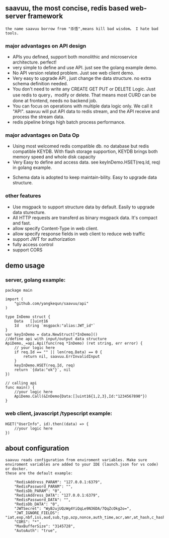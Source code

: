 ## saavuu, the most concise, redis based web-server framework
    the name saavuu borrow from "杀悟",means kill bad wisdom。 I hate bad tools.
### major advantages on API design
* APIs you defined, support both monolithic and microservice architecture. perfect!
* very simple to define and use API. just see the golang example demo.
* No API version related problem. Just see web client demo.
* Very easy to upgrade API , just change the data structure. no extra schema definition needed.
* You don't need to write any CREATE GET PUT or DELETE  Logic. Just use redis to query，modify or delete. That means most CURD can be done at frontend, needs no backend job.
* You can focus on operations with multiple data logic only.  We call it "API".
    saavuu will put API data to redis stream, and the API receive and process the stream data.
* redis pipeline  brings high batch process performance.  
### major advantages on Data Op
* Using most welcomed redis compatible db. no database but redis compatible KEYDB. With flash storage supportion, KEYDB brings both memory speed and whole disk capacity
* Very Easy to define and access data. see keyInDemo.HSET(req.Id, req) in golang example.
 - Schema data is adopted to keep maintain-bility. Easy to upgrade data structure.
### other features
* Use msgpack to support structure data by default. Easily to upgrade data sturecture.
* All HTTP requests are transferd as binary msgpack data. It's compact and fast.
* allow specify Content-Type in web client.
* allow specify response fields in web client to reduce web traffic
* support JWT for authorization
* fully access control
* support CORS
  

## demo usage
### server, golang example:
```
package main

import (
	"github.com/yangkequn/saavuu/api"
)

type InDemo struct {
	Data   []uint16
	Id   string `msgpack:"alias:JWT_id"`
}
var keyInDemo = data.NewStruct[*InDemo]()
//define api with input/output data structure
ApiDemo,_=api.Api(func(req *InDemo) (ret string, err error) {
    // your logic here
    if req.Id == "" || len(req.Data) == 0 {
        return nil, saavuu.ErrInvalidInput
    }
    keyInDemo.HSET(req.Id, req)
    return `{data:"ok"}`, nil
})

// calling api
func main() {
    //your logic here
    ApiDemo.Call(&InDemo{Data:[]uint16{1,2,3},Id:"1234567890"})
}
```

### web client, javascript /typescript example:
```
HGET("UserInfo", id).then((data) => {
    //your logic here
})
```

## about configuration 
    saavuu reads configuration from enviroment variables. Make sure enviroment variables are added to your IDE (launch.json for vs code) or docker. 
    these are the default example:
```
    "RedisAddress_PARAM": "127.0.0.1:6379",
    "RedisPassword_PARAM": "",
    "RedisDb_PARAM": "0",
    "RedisAddress_DATA": "127.0.0.1:6379",
    "RedisPassword_DATA": "",
    "RedisDb_DATA": "0",
    "JWTSecret": "WyBJujUQzWg4YiQqLe9N36DA/7QqZcOkg2o=",
    "JWT_IGNORE_FIELDS": "iat,exp,nbf,iss,aud,sub,typ,azp,nonce,auth_time,acr,amr,at_hash,c_hash,updated_at,nonce,auth_time,acr,amr,at_hash,c_hash,updated_at",
    "CORS": "*",
    "MaxBufferSize": "3145728",
    "AutoAuth": "true",
```